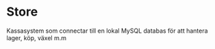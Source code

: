 # Store
Kassasystem som connectar till en lokal MySQL databas för att hantera lager, köp, växel m.m
